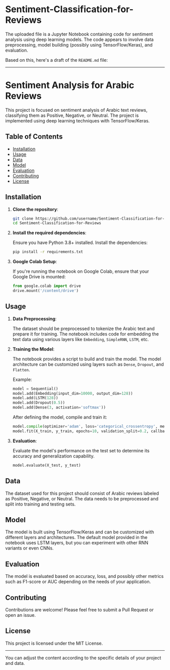 # Sentiment-Classification-for-Reviews

The uploaded file is a Jupyter Notebook containing code for sentiment analysis using deep learning models. The code appears to involve data preprocessing, model building (possibly using TensorFlow/Keras), and evaluation.

Based on this, here's a draft of the `README.md` file:

---

# Sentiment Analysis for Arabic Reviews

This project is focused on sentiment analysis of Arabic text reviews, classifying them as Positive, Negative, or Neutral. The project is implemented using deep learning techniques with TensorFlow/Keras.

## Table of Contents

- [Installation](#installation)
- [Usage](#usage)
- [Data](#data)
- [Model](#model)
- [Evaluation](#evaluation)
- [Contributing](#contributing)
- [License](#license)

## Installation

1. **Clone the repository**:

   ```bash
   git clone https://github.com/username/Sentiment-Classification-for-Reviews.git
   cd Sentiment-Classification-for-Reviews
   ```

2. **Install the required dependencies**:

   Ensure you have Python 3.8+ installed. Install the dependencies:

   ```bash
   pip install -r requirements.txt
   ```

3. **Google Colab Setup**:

   If you're running the notebook on Google Colab, ensure that your Google Drive is mounted:

   ```python
   from google.colab import drive
   drive.mount('/content/drive')
   ```

## Usage

1. **Data Preprocessing**:

   The dataset should be preprocessed to tokenize the Arabic text and prepare it for training. The notebook includes code for embedding the text data using various layers like `Embedding`, `SimpleRNN`, `LSTM`, etc.

2. **Training the Model**:

   The notebook provides a script to build and train the model. The model architecture can be customized using layers such as `Dense`, `Dropout`, and `Flatten`.

   Example:

   ```python
   model = Sequential()
   model.add(Embedding(input_dim=10000, output_dim=128))
   model.add(LSTM(128))
   model.add(Dropout(0.5))
   model.add(Dense(3, activation='softmax'))
   ```

   After defining the model, compile and train it:

   ```python
   model.compile(optimizer='adam', loss='categorical_crossentropy', metrics=['accuracy'])
   model.fit(X_train, y_train, epochs=10, validation_split=0.2, callbacks=[EarlyStopping(monitor='val_loss', patience=2)])
   ```

3. **Evaluation**:

   Evaluate the model's performance on the test set to determine its accuracy and generalization capability.

   ```python
   model.evaluate(X_test, y_test)
   ```

## Data

The dataset used for this project should consist of Arabic reviews labeled as Positive, Negative, or Neutral. The data needs to be preprocessed and split into training and testing sets.

## Model

The model is built using TensorFlow/Keras and can be customized with different layers and architectures. The default model provided in the notebook uses LSTM layers, but you can experiment with other RNN variants or even CNNs.

## Evaluation

The model is evaluated based on accuracy, loss, and possibly other metrics such as F1-score or AUC depending on the needs of your application.

## Contributing

Contributions are welcome! Please feel free to submit a Pull Request or open an issue.

## License

This project is licensed under the MIT License.

---

You can adjust the content according to the specific details of your project and data.
 
